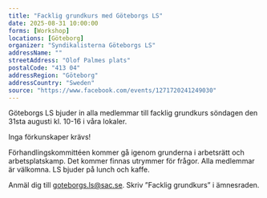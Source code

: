 ```yaml
---
title: "Facklig grundkurs med Göteborgs LS"
date: 2025-08-31 10:00:00
forms: [Workshop]
locations: [Göteborg]
organizer: "Syndikalisterna Göteborgs LS"
addressName: ""
streetAddress: "Olof Palmes plats"
postalCode: "413 04"
addressRegion: "Göteborg"
addressCountry: "Sweden"
source: "https://www.facebook.com/events/1271720241249030"
---
```

Göteborgs LS bjuder in alla medlemmar till facklig grundkurs söndagen den 31sta augusti kl. 10-16 i våra lokaler.

Inga förkunskaper krävs!

Förhandlingskommittéen kommer gå igenom grunderna i arbetsrätt och arbetsplatskamp. Det kommer finnas utrymmer för frågor. Alla medlemmar är välkomna. LS bjuder på lunch och kaffe.

Anmäl dig till goteborgs.ls@sac.se. Skriv ”Facklig grundkurs” i ämnesraden.